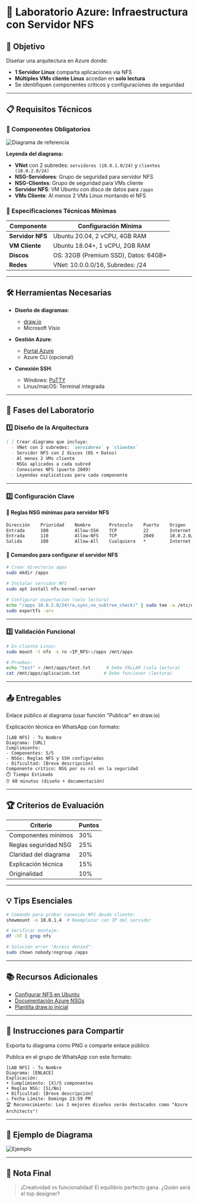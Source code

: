 # 🚀 Laboratorio Azure: Infraestructura con Servidor NFS

## 🎯 Objetivo
Diseñar una arquitectura en Azure donde:
- **1 Servidor Linux** comparta aplicaciones vía NFS
- **Múltiples VMs cliente Linux** accedan en **solo lectura**
- Se identifiquen componentes críticos y configuraciones de seguridad

---

## 📋 Requisitos Técnicos

### 🔧 Componentes Obligatorios
![Diagrama de referencia](https://raw.githubusercontent.com/jgaragorry/Labs-Azure-SysOps/main/assets/nfs-diagram.png)

**Leyenda del diagrama:**
- **VNet** con 2 subredes: `servidores (10.0.1.0/24)` y `clientes (10.0.2.0/24)`
- **NSG-Servidores**: Grupo de seguridad para servidor NFS
- **NSG-Clientes**: Grupo de seguridad para VMs cliente
- **Servidor NFS**: VM Ubuntu con disco de datos para `/apps`
- **VMs Cliente**: Al menos 2 VMs Linux montando el NFS

### 📐 Especificaciones Técnicas Mínimas

| Componente       | Configuración Mínima                  |
|------------------|---------------------------------------|
| **Servidor NFS** | Ubuntu 20.04, 2 vCPU, 4GB RAM         |
| **VM Cliente**   | Ubuntu 18.04+, 1 vCPU, 2GB RAM        |
| **Discos**       | OS: 32GB (Premium SSD), Datos: 64GB+  |
| **Redes**        | VNet: 10.0.0.0/16, Subredes: /24      |

---

## 🛠️ Herramientas Necesarias

- **Diseño de diagramas**:  
  - [draw.io](https://app.diagrams.net/)  
  - Microsoft Visio

- **Gestión Azure**:  
  - [Portal Azure](https://portal.azure.com)  
  - Azure CLI (opcional)

- **Conexión SSH**:  
  - Windows: [PuTTY](https://www.putty.org/)  
  - Linux/macOS: Terminal integrada

---

## 📝 Fases del Laboratorio

### 1️⃣ Diseño de la Arquitectura

```markdown
[ ] Crear diagrama que incluya:
  - VNet con 2 subredes: `servidores` y `clientes`
  - Servidor NFS con 2 discos (OS + Datos)
  - Al menos 2 VMs cliente
  - NSGs aplicados a cada subred
  - Conexiones NFS (puerto 2049)
  - Leyendas explicativas para cada componente
```

---

### 2️⃣ Configuración Clave

#### 🔐 Reglas NSG mínimas para servidor NFS

```markdown
Dirección    Prioridad    Nombre       Protocolo    Puerto    Origen
Entrada      100          Allow-SSH    TCP          22        Internet
Entrada      110          Allow-NFS    TCP          2049      10.0.2.0/24
Salida       100          Allow-All    Cualquiera   *         Internet
```

#### 🧰 Comandos para configurar el servidor NFS

```bash
# Crear directorio apps
sudo mkdir /apps

# Instalar servidor NFS
sudo apt install nfs-kernel-server

# Configurar exportación (solo lectura)
echo "/apps 10.0.2.0/24(ro,sync,no_subtree_check)" | sudo tee -a /etc/exports
sudo exportfs -arv
```

---

### 3️⃣ Validación Funcional

```bash
# En cliente Linux:
sudo mount -t nfs -o ro <IP_NFS>:/apps /mnt/apps

# Pruebas:
echo "test" > /mnt/apps/test.txt      # Debe FALLAR (solo lectura)
cat /mnt/apps/aplicacion.txt         # Debe funcionar (lectura)
```

---

## 📤 Entregables

Enlace público al diagrama (usar función "Publicar" en draw.io)

Explicación técnica en WhatsApp con formato:

```text
[LAB NFS] - Tu Nombre
Diagrama: [URL]
Cumplimiento: 
- Componentes: 5/5 
- NSGs: Reglas NFS y SSH configuradas
- Dificultad: [Breve descripción]
Componente crítico: NSG por su rol en la seguridad
⏱️ Tiempo Estimado
⏰ 60 minutos (diseño + documentación)
```

---

## 🏆 Criterios de Evaluación

| Criterio               | Puntos |
|------------------------|--------|
| Componentes mínimos    | 30%    |
| Reglas seguridad NSG   | 25%    |
| Claridad del diagrama  | 20%    |
| Explicación técnica    | 15%    |
| Originalidad           | 10%    |

---

## 💡 Tips Esenciales

```bash
# Comando para probar conexión NFS desde cliente:
showmount -e 10.0.1.4  # Reemplazar con IP del servidor

# Verificar montaje:
df -hT | grep nfs

# Solución error "Access denied":
sudo chown nobody:nogroup /apps
```

---

## 📚 Recursos Adicionales

- [Configurar NFS en Ubuntu](https://ubuntu.com/server/docs/service-nfs)
- [Documentación Azure NSGs](https://learn.microsoft.com/en-us/azure/virtual-network/network-security-groups-overview)
- [Plantilla draw.io inicial](https://app.diagrams.net/)

---

## 📲 Instrucciones para Compartir

Exporta tu diagrama como PNG o comparte enlace público

Publica en el grupo de WhatsApp con este formato:

```text
[LAB NFS] - Tu Nombre
Diagrama: [ENLACE]
Explicación: 
• Cumplimiento: [X]/5 componentes
• Reglas NSG: [Sí/No]
• Dificultad: [Breve descripción]
⚠️ Fecha Límite: Domingo 23:59 PM
🏆 Reconocimiento: Los 3 mejores diseños serán destacados como "Azure Architects"!
```

---

## 📌 Ejemplo de Diagrama

![Ejemplo](https://raw.githubusercontent.com/jgaragorry/Labs-Azure-SysOps/main/assets/nfs-diagram.png)

---

## 💬 Nota Final

> ¡Creatividad vs funcionalidad! El equilibrio perfecto gana. ¿Quién será el top designer?
